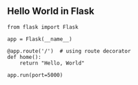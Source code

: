 ## Hello World in Flask

```
from flask import Flask

app = Flask(__name__)

@app.route('/')  # using route decorator
def home():
    return "Hello, World"

app.run(port=5000)


```